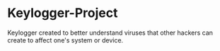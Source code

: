 # Keylogger-Project
Keylogger created to better understand viruses that other hackers can create to affect one's system or device. 
